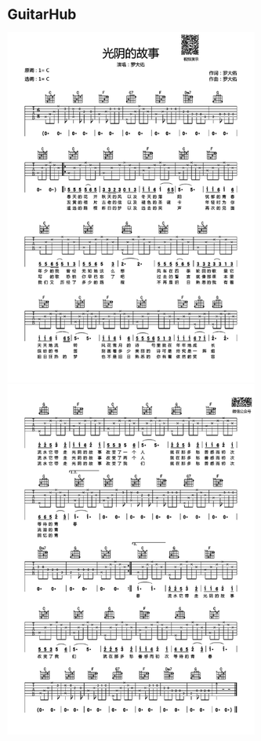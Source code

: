 # GuitarHub

![罗大佑《光阴的故事》吉他谱_C调高清版_0](./罗大佑《光阴的故事》吉他谱_C调高清版_0.jpg)
![罗大佑《光阴的故事》吉他谱_C调高清版_1](./罗大佑《光阴的故事》吉他谱_C调高清版_1.jpg)
